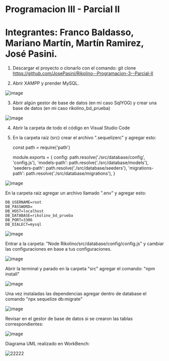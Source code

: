 # Programacion III - Parcial II

# Integrantes: Franco Baldasso, Mariano Martín, Martín Ramirez,  José Pasini.


1. Descargar el proyecto o clonarlo con el comando: git clone https://github.com/JosePasini/Rikolino--Programacion-3--Parcial-II

2. Abrir XAMPP y prender MySQL.

  ![image](https://user-images.githubusercontent.com/65823769/143047961-e2402ab8-297d-40d0-abff-83a3f68fd248.png)


3. Abrir algún gestor de base de datos (en mi caso SqlYOG) y crear una base de datos (en mi caso rikolino_bd_prueba)

  ![image](https://user-images.githubusercontent.com/65823769/143048132-e77afd14-f0f1-434c-a8e6-adcc8633691f.png)


4. Abrir la carpeta de todo el código en Visual Studio Code

5. En la carpeta raíz (src) crear el archivo ".sequelizerc" y agregar esto:

	const path = require('path')

	module.exports = {
    		config: 
        	path.resolve('./src/database/config', 'config.js'),
        	'models-path': path.resolve('./src/database/models'),
        	'seeders-path': path.resolve('./src/database/seeders'),
        	'migrations-path': path.resolve('./src/database/migrations'),
	}

  ![image](https://user-images.githubusercontent.com/65823769/143048301-85bfdcc3-6dd3-4a78-8011-b2ea45ed1095.png)

En la carpeta raíz agregar un archivo llamado ".env" y agregar esto:

	DB_USERNAME=root
	DB_PASSWORD=
	DB_HOST=localhost
	DB_DATABASE=rikolino_bd_prueba
	DB_PORT=3306
	DB_DIALECT=mysql

  ![image](https://user-images.githubusercontent.com/65823769/143048447-dec490ef-2113-41da-8e95-d55af354fb51.png)

Entrar a la carpeta: "Node Rikolino/src/database/config/config.js" y cambiar las configuraciones en base a tus configuraciones.

  ![image](https://user-images.githubusercontent.com/65823769/143048636-d8d49e84-b5d3-4ce4-baf3-6225dc8d9e26.png)
  
Abrir la terminal y parado en la carpeta "src" agregar el comando: "npm install"

  ![image](https://user-images.githubusercontent.com/65823769/143048950-7053e4c5-afac-4815-8244-f3fbd0a827df.png)
  
Una vez instaladas las dependencias agregar dentro de database el comando "npx sequelize db:migrate"

  ![image](https://user-images.githubusercontent.com/65823769/143049093-e4e053e2-2ea5-4e4f-b50b-8fce5af436b1.png)

Revisar en el gestor de base de datos si se crearon las tablas correspondientes:

  ![image](https://user-images.githubusercontent.com/65823769/143049246-10807784-f617-4eec-8faa-3152f1bf9bc6.png)

Diagrama UML realizado en WorkBench:

  ![22222](https://user-images.githubusercontent.com/65823769/143049321-332ee0dc-b055-449f-a5f7-8a51704dc5f7.jpeg)  



